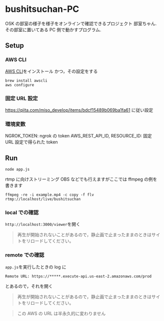 # bushitsuchan-PC

OSK の部室の様子を様子をオンラインで確認できるプロジェクト 部室ちゃん.
その部室に置いてある PC 側で動かすプログラム.

## Setup

### AWS CLI

[AWS CLI](https://aws.amazon.com/jp/cli/)をインストール
かつ，その設定をする

```bash=
brew install awscli
aws configure
```

### 固定 URL 設定

https://qiita.com/miso_develop/items/bdcf15489b069ba1fa61 に従い設定

### 環境変数

NGROK_TOKEN: ngrok の token
AWS_REST_API_ID, RESOURCE_ID: 固定 URL 設定で得られた token

## Run

```bash=
node app.js
```

rtmp に向けストリーミング
OBS などでも行えますがここでは ffmpeg の例を書きます

```bash=
ffmpeg -re -i example.mp4 -c copy -f flv rtmp://localhost/live/bushitsuchan
```

### local での確認

`http://localhost:3000/viewer`を開く

> 再生が開始されないことがあるので，静止画で止まったままのときはサイトをリロードしてください。

### remote での確認

`app.js`を実行したときの log に

```text=
Remote URL: https://*****.execute-api.us-east-2.amazonaws.com/prod
```

とあるので，それを開く

> 再生が開始されないことがあるので，静止画で止まったままのときはサイトをリロードしてください。

> この AWS の URL は半永久的に変わりません
